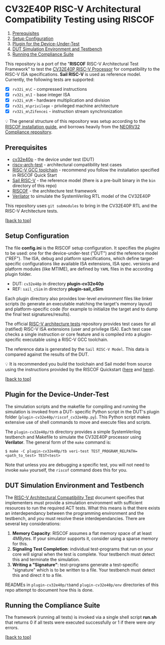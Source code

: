 # CV32E40P RISC-V Architectural Compatibility Testing using RISCOF

<!--
[![neorv32-riscof](https://img.shields.io/github/actions/workflow/status/stnolting/neorv32-riscof/main.yml?branch=main&longCache=true&style=flat-square&label=neorv32-riscof&logo=Github%20Actions&logoColor=fff)](https://github.com/stnolting/neorv32-riscof/actions/workflows/main.yml)
[![License](https://img.shields.io/github/license/stnolting/neorv32-riscof?longCache=true&style=flat-square&label=License)](https://github.com/stnolting/neorv32-riscof/blob/main/LICENSE)
[![Gitter](https://img.shields.io/badge/Chat-on%20gitter-4db797.svg?longCache=true&style=flat-square&logo=gitter&logoColor=e8ecef)](https://gitter.im/neorv32/community)
-->

1. [Prerequisites](#Prerequisites)
2. [Setup Configuration](#Setup-Configuration)
3. [Plugin for the Device-Under-Test](#Plugin-for-the-Device-Under-Test)
4. [DUT Simulation Environment and Testbench](#DUT-Simulation-Environment-and-Testbench)
5. [Running the Compliance Suite](#Running-the-Compliance-Suite)

This repository is a port of the "**RISCOF** RISC-V Architectural Test Framework" to test the
[CV32E40P RISC-V Processor](https://github.com/openhwgroup/cv32e40p) for compatibility to the RISC-V ISA specifications.
**Sail RISC-V** is used as reference model.
Currently, the following tests are supported:

- [x] `rv32i_m\C` - compressed instructions
- [x] `rv32i_m\I` - base integer ISA
- [x] `rv32i_m\M` - hardware multiplication and division
- [x] `rv32i_m\privilege` - privileged machine architecture
- [x] `rv32i_m\Zifencei` - instruction stream synchronization

:bulb: The general structure of this repository was setup according to the
[RISCOF installation guide](https://riscof.readthedocs.io/en/stable/installation.html),
and borrows heavily from the
[NEORV32 Compliance repository](https://github.com/stnolting/neorv32-riscof).

## Prerequisites

* [cv32e40p](https://github.com/openhwgroup/cv32e40p) - the device under test (DUT)
* [riscv-arch-test](https://github.com/riscv-non-isa/riscv-arch-test) - architectural compatibility test cases
* [RISC-V GCC toolchain](https://github.com/riscv/riscv-gnu-toolchain) - recommend you follow the installation specified in RISCOF Quick Start
* [Sail RISC-V](https://github.com/riscv/sail-riscv) - the reference model (there is a pre-built binary in the `bin` directory of this repo)
* [RISCOF](https://github.com/riscv-software-src/riscof) - the architecture test framework
* [Verilator](https://github.com/verilator/verilator) to simulate the SystemVerilog RTL model of the CV32E40P

This repository uses `git submodules` to bring in the CV32E40P RTL and the RISC-V Architecture tests.

[[back to top](#CV32E40P-RISC-V-Architectural-Compatibility-Testing-using-RISCOF)]


## Setup Configuration

The file **config.ini** is the RISCOF setup configuration.
It specifies the _plugins_ to be used: one for the device-under-test ("DUT") and the reference model ("REF").
The ISA, debug and platform specifications, which define target-specific configurations like available ISA
extensions, ISA spec. versions and platform modules (like MTIME), are defined by `YAML` files in the according plugin folder.

* DUT: `cv32e40p` in directory **plugin-cv32e40p**
* REF: `sail_cSim` in directory **plugin-sail_cSim**

Each plugin directory also provides low-level _environment_ files like linker scripts (to generate an executable
matching the target's memory layout) and platform-specific code (for example to initialize the target and
to dump the final test signatures/results).

The official [RISC-V architecture tests](https://github.com/riscv-non-isa/riscv-arch-test) repository
provides test cases for all (ratified) RISC-V ISA extensions (user and privilege ISA).
Each test case checks a single instruction or core feature and is compiled into a plugin-specific executable using a RISC-V GCC toolchain.

The reference data is generated by the `Sail RISC-V Model`.
This data is compared against the results of the DUT.
<!-- TODO:
The final test report is made available as CSS-flavored HTML file via the [GitHib actions artifact](https://github.com/OpenHWGroup/cv32e40p-riscof/actions).
-->

:bulb: It is recommended you build the toolchain and Sail model from source using the instructions provided by the RISCOF Quickstart
([here](https://riscof.readthedocs.io/en/stable/installation.html#install-riscv-gnu-toolchain) and
[here](https://riscof.readthedocs.io/en/stable/installation.html#install-plugin-models)).

[[back to top](#CV32E40P-RISC-V-Architectural-Compatibility-Testing-using-RISCOF)]

## Plugin for the Device-Under-Test

The simulation scripts and the makefile for compiling and running the simulation is invoked from a DUT- specific Python script in the DUT's plugin folder
(`plugin-cv32e40p/riscof_cv32e40p.py`).
This Python script makes extensive use of shell commands to move and execute files and scripts.

The `plugin-cv32e40p/tb` directory provides a simple SystemVerilog testbench
and Makefile to simulate the CV32E40P processor using **Verilator**.
The general form of the `make` command is:
```
$ make -C plugin-cv32e40p/tb veri-test TEST_PROGRAM_RELPATH=<path_to_test> TEST<test>
```
Note that unless you are debugging a specific test, you will not need to invoke `make` yourself,
the `riscof` command does this for you.

## DUT Simulation Environment and Testbench

The [RISC-V Architectural Compatibility Test](https://docs.google.com/document/d/1HOH_3kIppF7JdCPgkXhCcaFPm5_Tv3c7c3pGwrNFz4o/0) document specifies that
implementers must provide a simulation environment with sufficient resources to run the required ACT tests.
What this means is that there exists an interdependancy between the programming environment and the testbench, and _you_ must resolve these interdependancies.
There are several key considerations:
1. **Memory Capacity**: RISCOF assumes a flat memory space of at least 4MBytes.  If your simulator supports it, consider using a sparse memory for this.
2. **Signaling Test Completion**: individual test-programs that run on your core will signal when the test is complete.  Your testbench must detect this and terminate the simulation.
3. **Writing a "Signature"**: test-programs generate a test-specific "signature" which is to be written to a file.  Your testbench must detect this and direct it to a file.

READMEs in `plugin-cv32e40p/tb`and `plugin-cv32e40p/env` directories of this repo attempt to document how this is done.

## Running the Compliance Suite

The framework (running all tests) is invoked via a single shell script **run.sh** that returns 0 if all tests were executed successfully or 1 if there were _any_ errors.

[[back to top](#CV32E40P-RISC-V-Architectural-Compatibility-Testing-using-RISCOF)]

